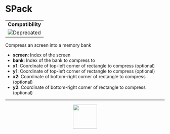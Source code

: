 # SPack
<table><tr><td colspan="1"><b>Compatibility</b></td></tr><tr><td><img src="https://drive.google.com/uc?export=view&id=131lt1ncUlIYi8SjiyVe6qY1svKetOr2F" valign="center" all="Deprecated" title="Deprecated" /></td></tr></table>

Compress an screen into a memory bank
- **screen**: Index of the screen
- **bank**: Index of the bank to compress to
- **x1**: Coordinate of top-left corner of rectangle to compress (optional)
- **y1**: Coordinate of top-left corner of rectangle to compress (optional)
- **x2**: Coordinate of bottom-right corner of rectangle to compress (optional)
- **y2**: Coordinate of bottom-right corner of rectangle to compress (optional)
---
<p align="center"><img valign="middle" width="76px" src="https://drive.google.com/uc?export=view&id=1c2KO0LJpvMS9X9CAGV6dOfciR7OWhdKA" /></p>